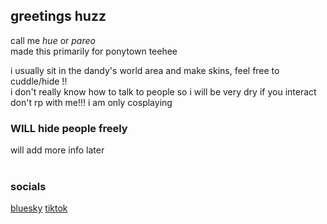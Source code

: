 ## greetings huzz
call me *hue* or *pareo*<br/>
made this primarily for ponytown teehee

i usually sit in the dandy's world area and make skins, feel free to cuddle/hide !!<br/>
i don't really know how to talk to people so i will be very dry if you interact<br/>
don't rp with me!!! i am only cosplaying
### WILL hide people freely<br/>
will add more info later<br/>
<br/>
### socials
[bluesky](https://bsky.app/profile/snowclowne.bsky.social) [tiktok](https://www.tiktok.com/@frutapastel)
